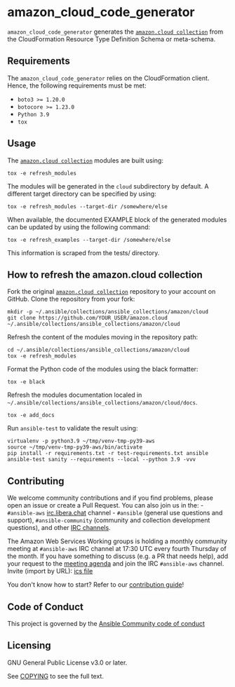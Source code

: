 # amazon_cloud_code_generator

`amazon_cloud_code_generator` generates the [``amazon.cloud collection``](https://github.com/ansible-collections/amazon.cloud) from the CloudFormation Resource Type Definition Schema or meta-schema.

## Requirements

The `amazon_cloud_code_generator` relies on the CloudFormation client. Hence, the following requirements must be met:
- `boto3 >= 1.20.0`
- `botocore >= 1.23.0`
- `Python 3.9`
- `tox`

## Usage

The [``amazon.cloud collection``](https://github.com/ansible-collections/amazon.cloud) modules are built using:

```tox -e refresh_modules```

The modules will be generated in the `cloud` subdirectory by default. A different target directory can be specified by using:

```tox -e refresh_modules --target-dir /somewhere/else```

When available, the documented EXAMPLE block of the generated modules can be updated by using the following command:

```tox -e refresh_examples --target-dir /somewhere/else```

This information is scraped from the tests/ directory.

## How to refresh the amazon.cloud collection

Fork the original [``amazon.cloud collection``](https://github.com/ansible-collections/amazon.cloud) repository to your account on GitHub. Clone the repository from your fork:
```
mkdir -p ~/.ansible/collections/ansible_collections/amazon/cloud
git clone https://github.com/YOUR_USER/amazon.cloud ~/.ansible/collections/ansible_collections/amazon/cloud
```

Refresh the content of the modules moving in the repository path:
```
cd ~/.ansible/collections/ansible_collections/amazon/cloud
tox -e refresh_modules
```
Format the Python code of the modules using the black formatter:

```tox -e black```

Refresh the modules documentation localed in `~/.ansible/collections/ansible_collections/amazon/cloud/docs`.

```tox -e add_docs```

Run `ansible-test` to validate the result using:
```
virtualenv -p python3.9 ~/tmp/venv-tmp-py39-aws
source ~/tmp/venv-tmp-py39-aws/bin/activate
pip install -r requirements.txt -r test-requirements.txt ansible
ansible-test sanity --requirements --local --python 3.9 -vvv
```

## Contributing
We welcome community contributions and if you find problems, please open an issue or create a Pull Request. You can also join us in the:
    - `#ansible-aws` [irc.libera.chat](https://libera.chat/) channel
    - `#ansible` (general use questions and support), `#ansible-community` (community and collection development questions), and other [IRC channels](https://docs.ansible.com/ansible/devel/community/communication.html#irc-channels).

The Amazon Web Services Working groups is holding a monthly community meeting at `#ansible-aws` IRC channel at 17:30 UTC every fourth Thursday of the month. If you have something to discuss (e.g. a PR that needs help), add your request to the [meeting agenda](https://github.com/ansible/community/issues/654) and join the IRC `#ansible-aws` channel. Invite (import by URL): [ics file](https://raw.githubusercontent.com/ansible/community/main/meetings/ical/aws.ics)

You don't know how to start? Refer to our [contribution guide](CONTRIBUTING.md)!

## Code of Conduct

This project is governed by the [Ansible Community code of conduct](https://docs.ansible.com/ansible/latest/community/code_of_conduct.html)

## Licensing

GNU General Public License v3.0 or later.

See [COPYING](https://www.gnu.org/licenses/gpl-3.0.txt) to see the full text.
                                                                              
